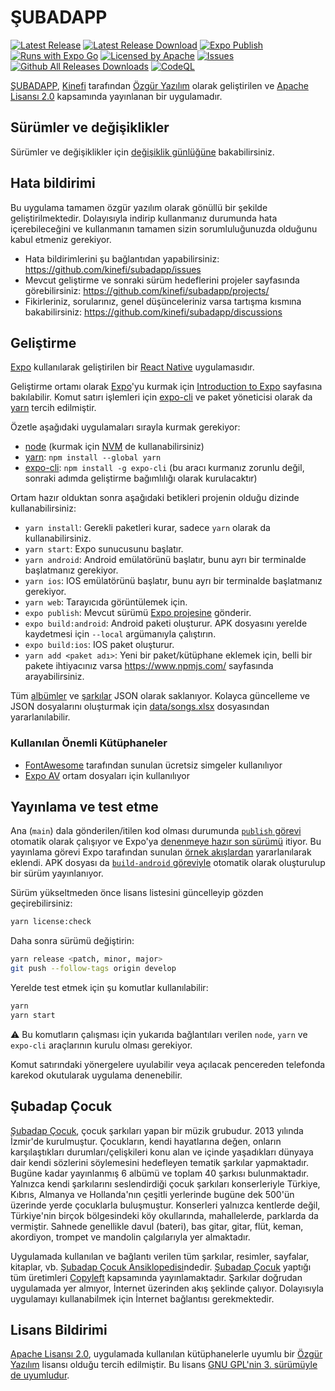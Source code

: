 # ŞUBADAPP

[![Latest Release](https://img.shields.io/github/release/kinefi/subadapp?labelColor=3b444c&logoColor=white&color=32ca55)](https://github.com/kinefi/subadapp/releases/latest)
[![Latest Release Download](https://img.shields.io/github/downloads/kinefi/subadapp/latest/total?labelColor=3b444c&logoColor=white&color=32ca55)](https://github.com/kinefi/subadapp/releases/latest)
[![Expo Publish](https://github.com/kinefi/subadapp/actions/workflows/main.yml/badge.svg?branch=main)](https://github.com/kinefi/subadapp/actions/workflows/main.yml)
[![Runs with Expo Go](https://img.shields.io/badge/Runs%20with%20Expo%20Go-000.svg?logo=EXPO&labelColor=3b444c&logoColor=white&color=32ca55)](https://expo.dev/@kinefi/subadapp)
[![Licensed by Apache](https://img.shields.io/github/license/kinefi/subadapp?labelColor=3b444c&logoColor=white&color=32ca55)](https://github.com/kinefi/subadapp/blob/develop/LICENSE)
[![Issues](https://img.shields.io/github/issues/kinefi/subadapp?labelColor=3b444c&logoColor=white&color=32ca55)](https://github.com/kinefi/subadapp/issues)
[![Github All Releases Downloads](https://img.shields.io/github/downloads/kinefi/subadapp/total.svg?labelColor=3b444c&logoColor=white&color=32ca55)](https://somsubhra.github.io/github-release-stats/?username=kinefi&repository=subadapp&page=1&per_page=5)
[![CodeQL](https://github.com/kinefi/subadapp/actions/workflows/codeql-analysis.yml/badge.svg)](https://github.com/kinefi/subadapp/actions/workflows/codeql-analysis.yml)

[ŞUBADAPP](https://github.com/kinefi/subadapp), 
[Kinefi](https://github.com/kinefi) tarafından
[Özgür Yazılım](https://www.gnu.org/philosophy/free-sw.tr.html) olarak
geliştirilen ve
[Apache Lisansı 2.0](https://github.com/kinefi/subadapp/blob/develop/LICENSE)
kapsamında yayınlanan bir uygulamadır.

## Sürümler ve değişiklikler

Sürümler ve değişiklikler için [değişiklik günlüğüne](./CHANGELOG.md)
bakabilirsiniz.

## Hata bildirimi

Bu uygulama tamamen özgür yazılım olarak gönüllü bir şekilde geliştirilmektedir.
Dolayısıyla indirip kullanmanız durumunda hata içerebileceğini ve kullanmanın
tamamen sizin sorumluluğunuzda olduğunu kabul etmeniz gerekiyor.

- Hata bildirimlerini şu bağlantıdan yapabilirsiniz:
  <https://github.com/kinefi/subadapp/issues>
- Mevcut geliştirme ve sonraki sürüm hedeflerini projeler sayfasında
  görebilirsiniz: <https://github.com/kinefi/subadapp/projects/>
- Fikirleriniz, sorularınız, genel düşünceleriniz varsa tartışma kısmına
  bakabilirsiniz: <https://github.com/kinefi/subadapp/discussions>

## Geliştirme

[Expo](https://expo.dev/) kullanılarak geliştirilen bir
[React Native](https://reactnative.dev/) uygulamasıdır.

Geliştirme ortamı olarak [Expo](https://expo.dev/)'yu kurmak için
[Introduction to Expo](https://docs.expo.dev/) sayfasına bakılabilir. Komut
satırı işlemleri için [expo-cli](https://docs.expo.dev/workflow/expo-cli/) ve
paket yöneticisi olarak da [yarn](https://yarnpkg.com/) tercih edilmiştir.

Özetle aşağıdaki uygulamaları sırayla kurmak gerekiyor:

- [node](https://nodejs.org/en/download/) (kurmak için
  [NVM](https://github.com/nvm-sh/nvm) de kullanabilirsiniz)
- [yarn](https://classic.yarnpkg.com/en/docs/install):
  `npm install --global yarn`
- [expo-cli](https://docs.expo.dev/workflow/expo-cli/):
  `npm install -g expo-cli` (bu aracı kurmanız zorunlu değil, sonraki adımda
  geliştirme bağımlılığı olarak kurulacaktır)

Ortam hazır olduktan sonra aşağıdaki betikleri projenin olduğu dizinde
kullanabilirsiniz:

- `yarn install`: Gerekli paketleri kurar, sadece `yarn` olarak da
  kullanabilirsiniz.
- `yarn start`: Expo sunucusunu başlatır.
- `yarn android`: Android emülatörünü başlatır, bunu ayrı bir terminalde
  başlatmanız gerekiyor.
- `yarn ios`: IOS emülatörünü başlatır, bunu ayrı bir terminalde başlatmanız
  gerekiyor.
- `yarn web`: Tarayıcıda görüntülemek için.
- `expo publish`: Mevcut sürümü
  [Expo projesine](https://expo.dev/@kinefi/subadapp) gönderir.
- `expo build:android`: Android paketi oluşturur. APK dosyasını yerelde
  kaydetmesi için `--local` argümanıyla çalıştırın.
- `expo build:ios`: IOS paket oluşturur.
- `yarn add <paket adı>`: Yeni bir paket/kütüphane eklemek için, belli bir
  pakete ihtiyacınız varsa <https://www.npmjs.com/> sayfasında arayabilirsiniz.

Tüm
[albümler](<[./data/albums.json](https://ansiklopedi.subadapcocuk.org/albums.json)>)
ve
[şarkılar](<[./data/songs.json](https://ansiklopedi.subadapcocuk.org/songs.json)>)
JSON olarak saklanıyor. Kolayca güncelleme ve JSON dosyalarını oluşturmak için
[data/songs.xlsx](./data/songs.xlsx) dosyasından yararlanılabilir.

### Kullanılan Önemli Kütüphaneler

- [FontAwesome](https://github.com/FortAwesome/react-native-fontawesome)
  tarafından sunulan ücretsiz simgeler kullanılıyor
- [Expo AV](https://docs.expo.dev/versions/latest/sdk/av/) ortam dosyaları için
  kullanılıyor

## Yayınlama ve test etme

Ana (`main`) dala gönderilen/itilen kod olması durumunda
[`publish` görevi](.github/workflows/main.yml#L34) otomatik olarak çalışıyor ve
Expo'ya [denenmeye hazır son sürümü](https://expo.io/@kinefi/subadapp) itiyor.
Bu yayınlama görevi Expo tarafından sunulan
[örnek akışlardan](https://github.com/expo/expo-github-action#example-workflows)
yararlanılarak eklendi. APK dosyası da
[`build-android` göreviyle](.github/workflows/main.yml#L8) otomatik olarak
oluşturulup bir sürüm yayınlanıyor.

Sürüm yükseltmeden önce lisans listesini güncelleyip gözden geçirebilirsiniz:

```bash
yarn license:check
```

Daha sonra sürümü değiştirin:

```bash
yarn release <patch, minor, major>
git push --follow-tags origin develop
```

Yerelde test etmek için şu komutlar kullanılabilir:

```bash
yarn
yarn start
```

⚠️ Bu komutların çalışması için yukarıda bağlantıları verilen `node`, `yarn` ve
`expo-cli` araçlarının kurulu olması gerekiyor.

Komut satırındaki yönergelere uyulabilir veya açılacak pencereden telefonda
karekod okutularak uygulama denenebilir.

## Şubadap Çocuk

[Şubadap Çocuk](https://subadapcocuk.org), çocuk şarkıları yapan bir müzik
grubudur. 2013 yılında İzmir'de kurulmuştur. Çocukların, kendi hayatlarına
değen, onların karşılaştıkları durumları/çelişkileri konu alan ve içinde
yaşadıkları dünyaya dair kendi sözlerini söylemesini hedefleyen tematik şarkılar
yapmaktadır. Bugüne kadar yayınlanmış 6 albümü ve toplam 40 şarkısı
bulunmaktadır. Yalnızca kendi şarkılarını seslendirdiği çocuk şarkıları
konserleriyle Türkiye, Kıbrıs, Almanya ve Hollanda'nın çeşitli yerlerinde bugüne
dek 500'ün üzerinde yerde çocuklarla buluşmuştur. Konserleri yalnızca kentlerde
değil, Türkiye'nin birçok bölgesindeki köy okullarında, mahallelerde, parklarda
da vermiştir. Sahnede genellikle davul (bateri), bas gitar, gitar, flüt, keman,
akordiyon, trompet ve mandolin çalgılarıyla yer almaktadır.

Uygulamada kullanılan ve bağlantı verilen tüm şarkılar, resimler, sayfalar,
kitaplar, vb.
[Şubadap Çocuk Ansiklopedisi](http://ansiklopedi.subadapcocuk.org/index.php/%C5%9Eubadap_%C3%87ocuk_Ansiklopedisi)ndedir.
[Şubadap Çocuk](https://subadapcocuk.org) yaptığı tüm üretimleri
[Copyleft](http://ansiklopedi.subadapcocuk.org/index.php/Copyleft) kapsamında
yayınlamaktadır. Şarkılar doğrudan uygulamada yer almıyor, İnternet üzerinden
akış şeklinde çalıyor. Dolayısıyla uygulamayı kullanabilmek için İnternet
bağlantısı gerekmektedir.

## Lisans Bildirimi

[Apache Lisansı 2.0](https://github.com/kinefi/subadapp/blob/develop/LICENSE),
uygulamada kullanılan kütüphanelerle uyumlu bir
[Özgür Yazılım](https://www.gnu.org/philosophy/free-sw.tr.html) lisansı olduğu
tercih edilmiştir. Bu lisans
[GNU GPL'nin 3. sürümüyle de uyumludur](https://www.gnu.org/licenses/license-list.tr.html#apache2).
